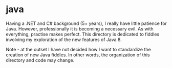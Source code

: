 java
======

Having a .NET and C# background (5+ years), I really have little patience for Java. However, professionally it is becoming a necessary evil.  As with everything, practise makes perfect.  This directory is dedicated to fiddles involving my exploration of the new features of Java 8.

Note - at the outset I have not decided how I want to standardize the creation of new Java fiddles. In other words, the organization of this directory and code may change.


